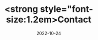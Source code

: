 ---
title: <strong style="font-size:1.2em>Contact</strong>
date: 2022-10-24

type: landing
sections:
  - block: contact
    content:
      title: Contact
      text: |-
        <div>
            <h2 style="text-align: center; font-size: 1.5em; font-weight: bold;">석사/박사 신입생 및 학부 연구생 모집</h2>
            <h2> </h2>
            <strong style="font-size: 1.2em;">연구 분야</strong>
            <hr style="border: none; border-top: 2px solid #000; width: 100%; margin: 10px 0;">
          <ul style="font-size: 0.9em;line-height: 0.9">
            <li>SoC / NoC / 3D-NoC</li>
            <li>Computer Architecture (Processor, Memory, etc.)</li>
            <li>Machine Learning</li>
            <li>System-level Design (ESL, High-level Synthesis)</li>
            <hr style="border: none; border-top: 2px solid #000; width: 100%; margin: 10px 0;">
          </ul>

          <strong style="font-size: 1.2em;">전일제 대학원생 지원</strong>
          <hr style="border: none; border-top: 2px solid #000; width: 100%; margin: 10px 0;">
          <ul style="font-size: 0.9em;line-height: 0.9;">
            <li>등록금 지원 및 매월 일정액의 연구장려금 지원</li>
            <li>쾌적한 연구 환경 지원</li>
            <li>다양한 분야의 Project 참여 기회 제공</li>
            <hr style="border: none; border-top: 2px solid #000; width: 100%; margin: 10px 0;">
          </ul>

          <strong style="font-size: 1.2em;">신청 요건</strong>
          <hr style="border: none; border-top: 2px solid #000; width: 100%; margin: 10px 0;">
          <ul style="font-size: 0.9em;line-height: 0.9;">
            <li>상위 수준에서 SoC 및 NoC 설계에 관심있는 학생</li>
            <li>C/C++, SystemC 또는 VerilogHDL에 관심있는 학생</li>
            <li>Computer Architecture Simulator (GEM5, SniperSim, ChampSim, etc.)를 활용한 연구에 관심있는 학생</li>
            <li>인공지능 연산 가속을 위한 HW/SW (CPU, GPU / pytorch, tensorflow, etc.)에 관심있는 학생</li>
            <hr style="border: none; border-top: 2px solid #000; width: 100%; margin: 10px 0;">
          </ul>

          <strong style="font-size: 1.2em;">지원 문의</strong>
        </div>
      email: 담당자:최지훈, jihun5029@g.skku.edu 
      phone: 성균관대학교 자연과학캠퍼스 반도체관 400525호, 031-299-4659
      autolink: false


  - block: markdown
    content:
      title: ''
      subtitle: ''
      text: |-
        <div>
          <h2 style="font-size: 2em; margin-bottom: 10px;">We look forward to your visit!</h2>
          <iframe src="https://www.google.com/maps/embed?pb=!1m18!1m12!1m3!1d1690.2647551555526!2d126.97565528577572!3d37.293152908722476!2m3!1f0!2f0!3f0!3m2!1i1024!2i768!4f13.1!3m3!1m2!1s0x357b42c9b51ef153%3A0x887cd759cdafeca1!2z7ISx6reg6rSA64yA7ZWZ6rWQIOuwmOuPhOyytOq0gCAo7J6Q7Jew6rO87ZWZ7Lqg7Y287IqkKQ!5e0!3m2!1sko!2skr!4v1720586279477!5m2!1sko!2skr" width="1000" height="550" style="border:0;" allowfullscreen="" loading="lazy" referrerpolicy="no-referrer-when-downgrade"></iframe>
        </div>

---
